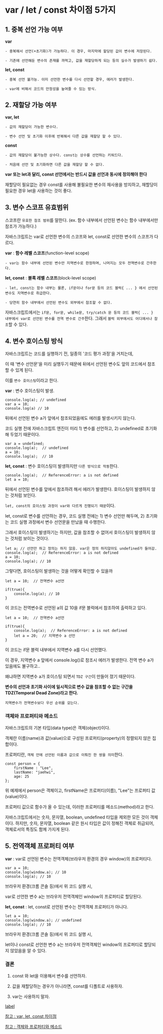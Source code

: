 # var / let / const 차이점 5가지

## 1. 중복 선언 가능 여부

**var**

    - 중복해서 선언(+초기화)가 가능하다. 이 경우, 마지막에 할당된 값이 변수에 저장된다.

    - 기존에 선언해둔 변수의 존재를 까먹고, 값을 재할당하게 되는 등의 실수가 발생하기 쉽다.

**let, const**

    - 중복 선언 불가능. 이미 선언한 변수를 다시 선언할 경우, 에러가 발생한다.

    - var에 비해서 코드의 안정성을 높여줄 수 있는 방식.

## 2. 재할당 가능 여부

**var, let**

    - 값의 재할당이 가능한 변수다.

    - 변수 선언 및 초기화 이후에 반복해서 다른 값을 재할당 할 수 있다.

**const**

    - 값의 재할당이 불가능한 상수다. const는 상수를 선언하는 키워드다.

    - 처음에 선언 및 초기화하면 다른 값을 재할당 할 수 없다.

**var 또는 let과 달리, const 선언에서는 반드시 값을 선언과 동시에 정의해야 한다**

재할당이 필요없는 경우 const를 사용해 불필요한 변수의 재사용을 방지하고, 재할당이 필요한 경우 let을 사용하는 것이 좋다.

## 3. 변수 스코프 유효범위

스코프란 `유효한 참조 범위`를 말한다. (ex. 함수 내부에서 선언된 변수는 함수 내부에서만 참조가 가능하다.)

자바스크립트는 var로 선언한 변수의 스코프와 let, const로 선언한 변수의 스코프가 다르다.

**var** : **함수 레벨 스코프**(function-level scope)

    - var는 함수 내부에 선언된 변수만 지역변수로 한정하며, 나머지는 모두 전역변수로 간주한다.

**let, const** : **블록 레벨 스코프**(block-level scope)

    - let, const는 함수 내부는 물론, if문이나 for문 등의 코드 블럭{ ... } 에서 선언된 변수도 지역변수로 취급한다.

    - 당연히 함수 내부에서 선언된 변수도 외부에서 참조할 수 없다.

자바스크립트에서는 `if문, for문, while문, try/catch 문 등의 코드 블럭{ ... } 내부에서 var로 선언된 변수를 전역 변수로 간주`한다. 그래서 `블럭 외부에서도 어디에서나 참조`할 수 있다.

## 4. 변수 호이스팅 방식

자바스크립트는 코드를 실행하기 전, 일종의 '코드 평가 과정'을 거치는데,

이 때 '변수 선언문'을 미리 실행두기 때문에 뒤에서 선언된 변수도 앞의 코드에서 참조할 수 있게 된다.

이를 `변수 호이스팅`이라고 한다.

**var** : 변수 호이스팅이 발생.

```
console.log(a); // undefined
var a = 10;
console.log(a) // 10
```

뒤에서 선언된 변수 a가 앞에서 참조되었음에도 에러를 발생시키지 않는다.

코드 실행 전에 자바스크립트 엔진이 미리 1) 변수를 선언하고, 2) undefined로 초기화해 두었기 때문이다.

```
var a = undefined;
console.log(a);  // undefined
a = 10;
console.log(a);  // 10
```

**let, const** : 변수 호이스팅이 발생하지만 `다른 방식으로 작동`한다.

```
console.log(a);  // ReferenceError: a is not defined
let a = 10;
```

뒤에서 선언된 변수를 앞에서 참조하려 해서 에러가 발생한다. 호이스팅이 발생하지 않는 것처럼 보인다.

`let, const의 호이스팅 과정이 var와 다르게 진행되기 때문`이다.

let, const로 변수를 선언하는 경우, 코드 실행 전에는 1) 변수 선언만 해두며, 2) 초기화는 코드 실행 과정에서 변수 선언문을 만났을 때 수행한다.

그래서 호이스팅이 발생하기는 하지만, 값을 참조할 수 없어서 호이스팅이 발생하지 않는 것처럼 보이는 것이다.

```
let a; // 선언만 하고 정의는 하지 않음. var은 정의 하지않아도 undefined가 들어감.
console.log(a);  // ReferenceError: a is not defined
a = 10;
console.log(a); // 10
```

그렇다면, 호이스팅이 발생하는 것을 어떻게 확인할 수 있을까

```
let a = 10;  // 전역변수 a선언

if(true){
    console.log(a); // 10
}
```

이 코드는 전역변수로 선언된 a의 값 10을 if문 블럭에서 참조하여 출력하고 있다.

```
let a = 10;  // 전역변수 a선언

if(true){
    console.log(a);  // ReferenceError: a is not defined
    let a = 20;  // 지역변수 a 선언
}
```

이 코드는 if문 블럭 내부에서 지역변수 a를 다시 선언했다.

이 경우, 지역변수 a 앞에서 console.log()로 참조시 에러가 발생한다. 전역 변수 a가 있음에도 불구하고..

왜냐하면 지역변수 a가 호이스팅 되면서 `TDZ 구간`이 만들어 졌기 때문이다.

**변수의 선언과 초기화 사이에 일시적으로 변수 값을 참조할 수 없는 구간을 TDZ(Temporal Dead Zone)라고 한다.**

`지역변수가 전역변수보다 우선 순위를 갖는다.`

### 객체와 프로퍼티와 메소드

자바스크립트의 기본 타입(data type)은 객체(object)이다.

객체란 이름(name)과 값(value)으로 구성된 프로퍼티(property)의 정렬되지 않은 집합이다.

프로퍼티란, `객체 안에 선언된 이름과 값으로 이뤄진 한 쌍을 의미`한다.

```
const person = {
    firstName : "Lee",
    lastName: "jaehwi",
    age: 25
};
```

위 예제에서 person은 객체이고, firstName은 프로퍼티(이름), "Lee"는 프로퍼티 값(value)이다.

프로퍼티 값으로 함수가 올 수 있는데, 이러한 프로퍼티를 메소드(method)라고 한다.

자바스크립트에서는 숫자, 문자열, boolean, undefined 타입을 제외한 모든 것이 객체이다. 하지만, 숫자, 문자열, boolean 같은 원시 타입은 값이 정해진 객체로 취급되어, 객체로서의 특징도 함께 가지게 된다.

## 5. 전역객체 프로퍼티 여부

**var** : var로 선언된 변수는 전역객체(브라우저 환경의 경우 window)의 프로퍼티다.

```
var a = 10;
console.log(window.a); // 10
console.log(a); // 10
```

브라우저 환경(크롬 콘솔 등)에서 위 코드 실행 시,

var로 선언한 변수 a는 브라우저 전역객체인 window의 프로퍼티로 할당된다.

**let, const** : let, const로 선언된 변수는 전역객체 프로퍼티가 아니다.

```
let a = 10;
console.log(window.a); // undefined
console.log(a); // 10
```

브라우저 환경(크롬 콘솔 등)에서 위 코드 실행 시,

let이나 const로 선언한 변수 a는 브라우저 전역객체인 window의 프로퍼티로 할당되지 않았음을 알 수 있다.

### 결론

1. const 와 let을 이용해서 변수를 선언하자.

2. 값을 재할당하는 경우가 아니라면, const를 디폴트로 사용하자.

3. var는 사용하지 말자.

[label](https://img1.daumcdn.net/thumb/R1280x0/?scode%3Dmtistory2%26fname%3Dhttps%3A%2F%2Fblog.kakaocdn.net%2Fdn%2FuwkjU%2Fbtrti3BFozy%2FK7FdMrv8bkEeDOrn8LW0MK%2Fimg.png)

[참고 : var, let, const 차이점](https://inpa.tistory.com/entry/JS-📚-var-let-const-차이점-변수-호이스팅)

[참고 : 객체와 프로퍼티와 메소드](https://yjshin.tistory.com/entry/JavaScript-자바스크립트-객체와-프로퍼티-메소드)
